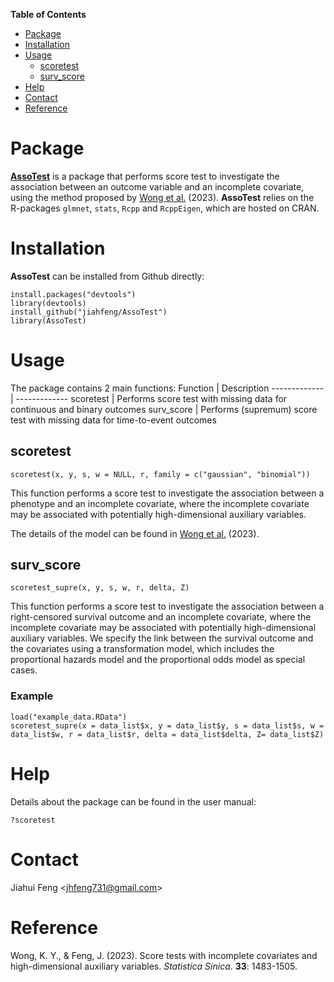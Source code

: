
**Table of Contents**

- [Package](#Package)
- [Installation](#Installation)
- [Usage](#Usage)
  * [scoretest](#scoretest)
  * [surv_score](#surv_score)
- [Help](#Help)
- [Contact](#Contact)
- [Reference](#Reference)


# Package
<ins>**AssoTest**</ins> is a package that performs score test to investigate the association between an outcome variable and an incomplete covariate, using the method proposed by [Wong et al.](https://doi.org/10.5705/ss.202021.0253) (2023). 
**AssoTest** relies on the R-packages `glmnet`, `stats`, `Rcpp` and `RcppEigen`, which are hosted on CRAN.


# Installation 
**AssoTest** can be installed from Github directly:
```
install.packages("devtools")
library(devtools)
install_github("jiahfeng/AssoTest")
library(AssoTest)
```

# Usage
The package contains 2 main functions:
Function  | Description
------------- | -------------
scoretest  | Performs score test with missing data for continuous and binary outcomes
surv_score  |  Performs (supremum) score test with missing data for time-to-event outcomes

## scoretest

```
scoretest(x, y, s, w = NULL, r, family = c("gaussian", "binomial"))
```
This function performs a score test to investigate the association between a phenotype and an incomplete covariate, where the incomplete covariate may be associated with potentially high-dimensional auxiliary variables.

The details of the model can be found in [Wong et al.](https://doi.org/10.5705/ss.202021.0253) (2023).


## surv_score

```
scoretest_supre(x, y, s, w, r, delta, Z)
```
This function performs a score test to investigate the association between a right-censored survival outcome and an incomplete covariate, where the incomplete covariate may be associated with potentially high-dimensional auxiliary variables. We specify the link between the survival outcome and the covariates using a transformation model, which includes the proportional hazards model and the proportional odds model as special cases.
 
### Example

```
load("example_data.RData")
scoretest_supre(x = data_list$x, y = data_list$y, s = data_list$s, w = data_list$w, r = data_list$r, delta = data_list$delta, Z= data_list$Z)
```

# Help 

Details about the package can be found in the user manual:
```
?scoretest
```

# Contact 
Jiahui Feng <<jhfeng731@gmail.com>>

# Reference 
Wong, K. Y., & Feng, J. (2023). Score tests with incomplete covariates and high-dimensional auxiliary variables. _Statistica Sinica_. **33**: 1483-1505.

